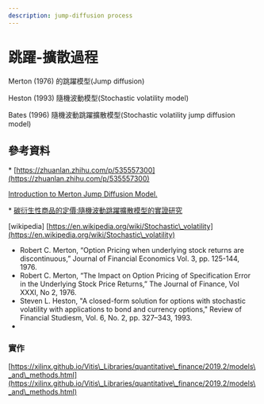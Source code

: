 ```yaml
---
description: jump-diffusion process
---
```


# 跳躍-擴散過程

Merton (1976) 的跳躍模型(Jump diffusion)

Heston (1993) 隨機波動模型(Stochastic volatility model)

Bates (1996) 隨機波動跳躍擴散模型(Stochastic volatility jump diffusion model)

## 參考資料

\* [https://zhuanlan.zhihu.com/p/535557300](https://zhuanlan.zhihu.com/p/535557300)

[Introduction to Merton Jump Diffusion Model.](https://www.maxmatsuda.com/Papers/Intro/Intro%20to%20MJD%20Matsuda.pdf)

\* [碳衍生性商品的定價:隨機波動跳躍擴散模型的實證研究](https://hdl.handle.net/11296/bb6b6n)

\[wikipedia] [https://en.wikipedia.org/wiki/Stochastic\_volatility](https://en.wikipedia.org/wiki/Stochastic\_volatility)

* Robert C. Merton, “Option Pricing when underlying stock returns are discontinuous,” Journal of Financial Economics Vol. 3, pp. 125-144, 1976.
* Robert C. Merton, “The Impact on Option Pricing of Specification Error in the Underlying Stock Price Returns,” The Journal of Finance, Vol XXXI, No 2, 1976.
* Steven L. Heston, "A closed-form solution for options with stochastic volatility with applications to bond and currency options," Review of Financial Studiesm, Vol. 6, No. 2, pp. 327–343, 1993.
*

### 實作

[https://xilinx.github.io/Vitis\_Libraries/quantitative\_finance/2019.2/models\_and\_methods.html](https://xilinx.github.io/Vitis\_Libraries/quantitative\_finance/2019.2/models\_and\_methods.html)
